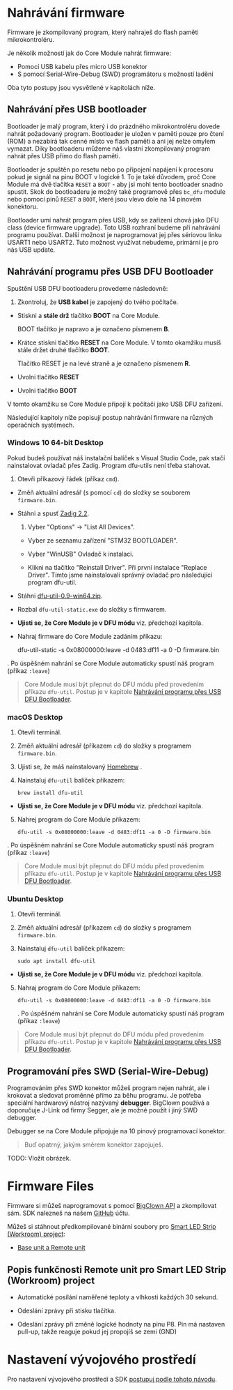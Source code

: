 # Nahrávání firmware


<!-- toc -->


Firmware je zkompilovaný program, který nahraješ do flash paměti mikrokontroléru.

Je několik možností jak do Core Module nahrát firmware:

* Pomocí USB kabelu přes micro USB konektor
* S pomocí Serial-Wire-Debug (SWD) programátoru s možností ladění

Oba tyto postupy jsou vysvětlené v kapitolách níže.


## Nahrávání přes USB bootloader

Bootloader je malý program, který i do prázdného mikrokontroléru dovede nahrát požadovaný program.
Bootloader je uložen v paměti pouze pro čtení (ROM) a nezabírá tak cenné místo ve flash paměti a ani jej nelze omylem vymazat.
Díky bootloaderu můžeme náš vlastní zkompilovaný program nahrát přes USB přímo do flash paměti.

Bootloader je spuštěn po resetu nebo po připojení napájení k procesoru pokud je signál na pinu BOOT v logické 1.
To je také důvodem, proč Core Module má dvě tlačítka `RESET` a `BOOT` - aby jsi mohl tento bootloader snadno spustit.
Skok do bootloaderu je možný také programově přes `bc_dfu` module nebo pomocí pinů `RESET` a `BOOT`, které jsou vlevo dole na 14 pinovém konektoru.

Bootloader umí nahrát program přes USB, kdy se zařízení chová jako DFU class (device firmware upgrade). Toto USB rozhraní budeme při nahrávání programu používat.
Další možnost je naprogramovat jej přes sériovou linku USART1 nebo USART2. Tuto možnost využívat nebudeme, primární je pro nás USB update.


## Nahrávání programu přes USB DFU Bootloader


Spuštění USB DFU bootloaderu provedeme následovně:

1. Zkontroluj, že **USB kabel** je zapojený do tvého počítače.

* Stiskni a **stále drž** tlačítko **BOOT** na Core Module.

   BOOT tlačítko je napravo a je označeno písmenem **B**.

* Krátce stiskni tlačítko **RESET** na Core Module. V tomto okamžiku musíš stále držet druhé tlačítko **BOOT**.

   Tlačítko RESET je na levé straně a je označeno písmenem **R**.

* Uvolni tlačítko **RESET**

* Uvolni tlačítko **BOOT**

V tomto okamžiku se Core Module připojí k počítači jako USB DFU zařízení.

Následující kapitoly níže popisují postup nahrávání firmware na různých operačních systémech.


### Windows 10 64-bit Desktop

Pokud budeš používat náš instalační balíček s Visual Studio Code, pak stačí nainstalovat ovladač přes Zadig. Program dfu-utils není třeba stahovat.

1. Otevři příkazový řádek (příkaz `cmd`).

* Změň aktuální adresář (s pomocí `cd`) do složky se souborem `firmware.bin`.

* Stáhni a spusť [Zadig 2.2](http://zadig.akeo.ie/downloads/zadig_2.2.exe).

   1. Vyber "Options" -> "List All Devices".

   * Vyber ze seznamu zařízení "STM32 BOOTLOADER".

   * Vyber "WinUSB" Ovladač k instalaci.

   * Klikni na tlačítko "Reinstall Driver". Při první instalace "Replace Driver".
    Tímto jsme nainstalovali správný ovladač pro následující program dfu-util.

* Stáhni [dfu-util-0.9-win64.zip](http://dfu-util.sourceforge.net/releases/dfu-util-0.9-win64.zip).

* Rozbal `dfu-util-static.exe` do složky s firmwarem.

* **Ujisti se, že Core Module je v DFU módu** viz. předchozí kapitola.

* Nahraj firmware do Core Module zadáním příkazu:

    dfu-util-static -s 0x08000000:leave -d 0483:df11 -a 0 -D firmware.bin

. Po úspěšném nahrání se Core Module automaticky spustí náš program (příkaz `:leave`)

> Core Module musí být přepnut do DFU módu před provedením příkazu `dfu-util`.
> Postup je v kapitole [Nahrávání programu přes USB DFU Bootloader](#nahravani-programu-pres-usb-dfu-bootloader).


### macOS Desktop

1. Otevři terminál.

2. Změň aktuální adresář (příkazem `cd`) do složky s programem `firmware.bin`.

3. Ujisti se, že máš nainstalovaný [Homebrew](http://brew.sh) .

4. Nainstaluj `dfu-util` balíček příkazem:

   `brew install dfu-util`

* **Ujisti se, že Core Module je v DFU módu** viz. předchozí kapitola.

5. Nahrej program do Core Module příkazem:

   `dfu-util -s 0x08000000:leave -d 0483:df11 -a 0 -D firmware.bin`

. Po úspěšném nahrání se Core Module automaticky spustí náš program (příkaz `:leave`)

> Core Module musí být přepnut do DFU módu před provedením příkazu `dfu-util`.
> Postup je v kapitole [Nahrávání programu přes USB DFU Bootloader](#nahravani-programu-pres-usb-dfu-bootloader).


### Ubuntu Desktop

1. Otevři terminál.

2. Změň aktuální adresář (příkazem `cd`) do složky s programem `firmware.bin`.

3. Nainstaluj `dfu-util` balíček příkazem:

   `sudo apt install dfu-util`

* **Ujisti se, že Core Module je v DFU módu** viz. předchozí kapitola.

5. Nahraj program do Core Module příkazem:

   `dfu-util -s 0x08000000:leave -d 0483:df11 -a 0 -D firmware.bin`

   . Po úspěšném nahrání se Core Module automaticky spustí náš program (příkaz `:leave`)

> Core Module musí být přepnut do DFU módu před provedením příkazu `dfu-util`.
> Postup je v kapitole [Nahrávání programu přes USB DFU Bootloader](#nahravani-programu-pres-usb-dfu-bootloader).



## Programování přes SWD (Serial-Wire-Debug)


Programováním přes SWD konektor můžeš program nejen nahrát, ale i krokovat a sledovat proměnné přímo za běhu programu.
Je potřeba speciální hardwarový nástroj nazývaný **debugger**.
BigClown používá a doporučuje J-Link od firmy Segger, ale je možné použít i jiný SWD debugger.

Debugger se na Core Module připojuje na 10 pinový programovací konektor.

> Buď opatrný, jakým směrem konektor zapojuješ.

TODO: Vložit obrázek.


# Firmware Files

Firmware si můžeš naprogramovat s pomocí [BigClown API](http://sdk.bigclown.com) a zkompilovat sám.
SDK nalezneš na našem [GitHub](https://github.com/bigclownlabs) účtu.

Můžeš si stáhnout předkompilované binární soubory pro [ Smart LED Strip (Workroom) project](smart-led-strip.md):

* [Base unit a Remote unit](https://github.com/bigclownlabs/bcp-wireless-circus/releases/latest)


## Popis funkčnosti Remote unit pro Smart LED Strip (Workroom) project

* Automatické posílání naměřené teploty a vlhkosti každých 30 sekund.

* Odeslání zprávy při stisku tlačítka.

* Odeslání zprávy při změně logické hodnoty na pinu P8. Pin má nastaven pull-up, takže reaguje pokud jej propojíš se zemi (GND)


# Nastavení vývojového prostředí


Pro nastavení vývojového prostředí a SDK [postupuj podle tohoto návodu](core-module-setup.md).
